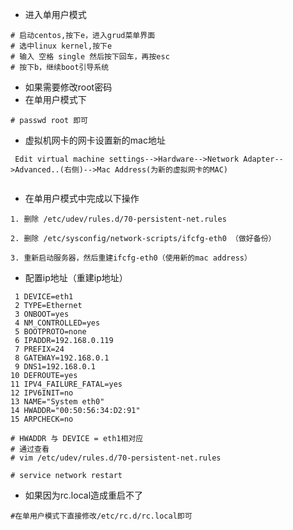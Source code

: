 - 进入单用户模式
```
# 启动centos,按下e，进入grud菜单界面
# 选中linux kernel,按下e
# 输入 空格 single 然后按下回车，再按esc
# 按下b，继续boot引导系统
```

- 如果需要修改root密码
- 在单用户模式下
```
# passwd root 即可
```

- 虚拟机网卡的网卡设置新的mac地址
```
 Edit virtual machine settings-->Hardware-->Network Adapter-->Advanced..(右侧)-->Mac Address(为新的虚拟网卡的MAC)
 
 ```
 
 - 在单用户模式中完成以下操作
 ```
 1. 删除 /etc/udev/rules.d/70-persistent-net.rules

2. 删除 /etc/sysconfig/network-scripts/ifcfg-eth0 （做好备份）

3. 重新启动服务器，然后重建ifcfg-eth0（使用新的mac address）
 ```
 
 - 配置ip地址（重建ip地址）
 ```
  1 DEVICE=eth1
  2 TYPE=Ethernet
  3 ONBOOT=yes
  4 NM_CONTROLLED=yes
  5 BOOTPROTO=none
  6 IPADDR=192.168.0.119
  7 PREFIX=24
  8 GATEWAY=192.168.0.1
  9 DNS1=192.168.0.1
 10 DEFROUTE=yes
 11 IPV4_FAILURE_FATAL=yes
 12 IPV6INIT=no
 13 NAME="System eth0"
 14 HWADDR="00:50:56:34:D2:91"
 15 ARPCHECK=no

 # HWADDR 与 DEVICE = eth1相对应
 # 通过查看
 # vim /etc/udev/rules.d/70-persistent-net.rules

# service network restart
 ```

- 如果因为rc.local造成重启不了
```
#在单用户模式下直接修改/etc/rc.d/rc.local即可
```

